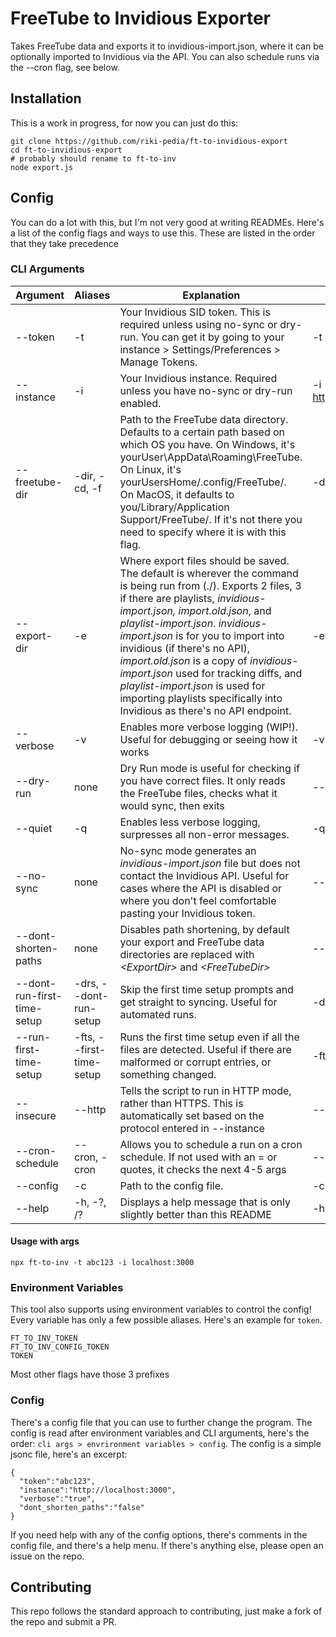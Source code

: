 # FreeTube to Invidious Exporter
Takes FreeTube data and exports it to invidious-import.json, where it can be optionally imported to Invidious via the API. You can also schedule runs via the --cron flag, see below.
## Installation
This is a work in progress, for now you can just do this:
```
git clone https://github.com/riki-pedia/ft-to-invidious-export 
cd ft-to-invidious-export
# probably should rename to ft-to-inv
node export.js
```
## Config
You can do a lot with this, but I'm not very good at writing READMEs. Here's a list of the config flags and ways to use this. These are listed in the order that they take precedence 
  ### CLI Arguments
| Argument | Aliases | Explanation | Usage |
| ------- | -------- | ------- | ----- |
| --token| -t | Your Invidious SID token. This is required unless using no-sync or dry-run. You can get it by going to your instance > Settings/Preferences > Manage Tokens. | -t abc123 |
|--instance| -i | Your Invidious instance. Required unless you have no-sync or dry-run enabled. | -i https://invidious.example.com |
|--freetube-dir| -dir, -cd, -f| Path to the FreeTube data directory. Defaults to a certain path based on which OS you have. On Windows, it's yourUser\AppData\Roaming\FreeTube. On Linux, it's yourUsersHome/.config/FreeTube/. On MacOS, it defaults to you/Library/Application Support/FreeTube/. If it's not there you need to specify where it is with this flag.| -dir ./ |
| --export-dir | -e | Where export files should be saved. The default is wherever the command is being run from (./). Exports 2 files, 3 if there are playlists, *invidious-import.json,* *import.old.json*, and *playlist-import.json*. *invidious-import.json* is for you to import into invidious (if there's no API), *import.old.json* is a copy of *invidious-import.json* used for tracking diffs, and *playlist-import.json* is used for importing playlists specifically into Invidious as there's no API endpoint. | -e .\ |
| --verbose | -v | Enables more verbose logging (WIP!). Useful for debugging or seeing how it works| -v |
| --dry-run | none | Dry Run mode is useful for checking if you have correct files. It only reads the FreeTube files, checks what it would sync, then exits | --dry-run |
| --quiet | -q | Enables less verbose logging, surpresses all non-error messages. | -q |
| --no-sync | none | No-sync mode generates an *invidious-import.json* file but does not contact the Invidious API. Useful for cases where the API is disabled or where you don't feel comfortable pasting your Invidious token. | --no-sync |
| --dont-shorten-paths | none | Disables path shortening, by default your export and FreeTube data directories are replaced with *\<ExportDir\>* and *\<FreeTubeDir\>*| --dont-shorten-paths | 
| --dont-run-first-time-setup | -drs, --dont-run-setup| Skip the first time setup prompts and get straight to syncing. Useful for automated runs. | -drs |
| --run-first-time-setup | -fts, --first-time-setup | Runs the first time setup even if all the files are detected. Useful if there are malformed or corrupt entries, or something changed. | -fts |
| --insecure | --http | Tells the script to run in HTTP mode, rather than HTTPS. This is automatically set based on the protocol entered in --instance | --insecure |
| --cron-schedule | --cron, -cron | Allows you to schedule a run on a cron schedule. If not used with an = or quotes, it checks the next 4-5 args | --cron 0 * * * * |
| --config | -c | Path to the config file. | -c config.example.jsonc
| --help | -h, -?, /? | Displays a help message that is only slightly better than this README | -h | 
#### Usage with args
```
npx ft-to-inv -t abc123 -i localhost:3000 
```
### Environment Variables
This tool also supports using environment variables to control the config! Every variable has only a few possible aliases. Here's an example for `token`.
```
FT_TO_INV_TOKEN
FT_TO_INV_CONFIG_TOKEN
TOKEN
```
Most other flags have those 3 prefixes
### Config 
There's a config file that you can use to further change the program. The config is read after environment variables and CLI arguments, here's the order:
`cli args > envrironment variables > config`.
The config is a simple jsonc file, here's an excerpt:
```
{
  "token":"abc123",
  "instance":"http://localhost:3000",
  "verbose":"true",
  "dont_shorten_paths":"false"
}
```
If you need help with any of the config options, there's comments in the config file, and there's a help menu. If there's anything else, please open an issue on the repo.
## Contributing
This repo follows the standard approach to contributing, just make a fork of the repo and submit a PR. 